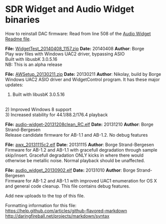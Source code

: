 
SDR Widget and Audio Widget binaries
====================================

How to reinstall DAC firmware: Read from line 508 of the <a href="https://github.com/amontefusco/sdr-widget/blob/audio-widget-experimental/AW_readme.txt">Audio Widget Readme file</a>.

<b>File:</b> <a href="https://github.com/borgestrand/widget_binaries/raw/master/WidgetTest_20140408_1157.zip">WidgetTest_20140408_1157.zip</a>
<b>Date:</b> 20140408
<b>Author</b>: Borge
<br>
Play wav files with Windows UAC2 driver, bypassing ASIO
<br>
Built with libusbK 3.0.5.16
<br>
NB: This is an alpha release


<b>File:</b> <a href="https://github.com/borgestrand/widget_binaries/raw/master/AWSetup_20130211.zip">AWSetup_20130211.zip</a>
<b>Date:</b> 20130211
<b>Author</b>: Nikolay, build by Borge
<br>
Windows UAC2 ASIO driver and WidgetControl program. It has these major updates:
<br>
1) Built with libusbK 3.0.5.16
<br>
2) Improved Windows 8 support
<br>
3) Increased stability for 44.1/88.2/176.4 playback

<b>File:</b> <a href="https://github.com/borgestrand/widget_binaries/raw/master/audio-widget-20131208clean_RC.elf">audio-widget-20131208clean_RC.elf</a>
<b>Date:</b> 20131210
<b>Author</b>: Borge Strand-Bergesen
<br>
Release candidate firmware for AB-1.1 and AB-1.2. No debug features


<b>File:</b> <a href="https://github.com/borgestrand/widget_binaries/raw/master/awx_20131115c2.elf">awx_20131115c2.elf</a>
<b>Date:</b> 20131115 
<b>Author</b>: Borge Strand-Bergesen
<br>
Firmware for AB-1.2 and AB-1.1 with gracefull degradation through sample skip/insert. Gracefull degradation ONLY kicks in where there would otherwise be metallic noise. Normal playback should be unaffected.


<b>File:</b> <a href="https://github.com/borgestrand/widget_binaries/raw/master/audio_widget_20130902.elf">audio_widget_20130902.elf</a>
<b>Date:</b> 20131010 
<b>Author</b>: Borge Strand-Bergesen
<br>
Firmware for AB-1.2 and AB-1.1 with improved UAC1 enumeration for OS X and general code cleanup. This file contains debug features.



Add new uploads to the top of this file.


Formatting information for this file:
<br>
https://help.github.com/articles/github-flavored-markdown
<br>
http://daringfireball.net/projects/markdown/syntax